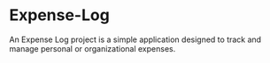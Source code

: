 # Expense-Log
An Expense Log project is a simple application designed to track and manage personal or organizational expenses.
